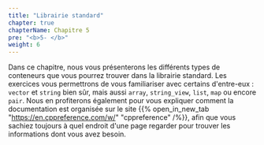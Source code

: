 ```yaml
---
title: "Librairie standard"
chapter: true
chapterName: Chapitre 5
pre: "<b>5- </b>"
weight: 6
---
```


Dans ce chapitre, nous vous présenterons les différents types de conteneurs que vous pourrez trouver dans la librairie standard.
Les exercices vous permettrons de vous familiariser avec certains d'entre-eux : `vector` et `string` bien sûr, mais aussi `array`, `string_view`, `list`, `map` ou encore `pair`.
Nous en profiterons également pour vous expliquer comment la documentation est organisée sur le site {{% open_in_new_tab "https://en.cppreference.com/w/" "cppreference" /%}}, afin que vous sachiez toujours à quel endroit d'une page regarder pour trouver les informations dont vous avez besoin.
